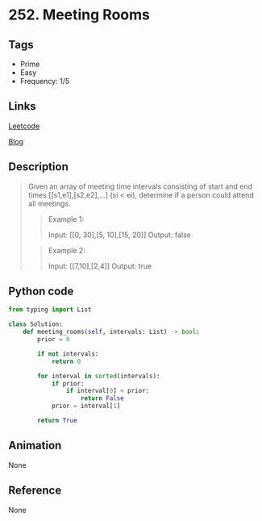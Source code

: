# 252. Meeting Rooms

## Tags

- Prime
- Easy
- Frequency: 1/5

## Links

[Leetcode](https://leetcode.com/problems/meeting-rooms)

[Blog](http://206.81.6.248:12306/leetcode/meeting-rooms/description)

## Description

>Given an array of meeting time intervals consisting of start and end times [[s1,e1],[s2,e2],...] (si < ei), determine if a person could attend all meetings.
>
>>Example 1:
>>
>>Input: [[0, 30],[5, 10],[15, 20]]
>>Output: false
>
>>Example 2:
>>
>>Input: [[7,10],[2,4]]
>>Output: true

## Python code

```python
from typing import List

class Solution:
    def meeting_rooms(self, intervals: List) -> bool:
        prior = 0

        if not intervals:
            return 0

        for interval in sorted(intervals):
            if prior:
                if interval[0] < prior:
                    return False
            prior = interval[1]

        return True
```

## Animation

None

## Reference

None
